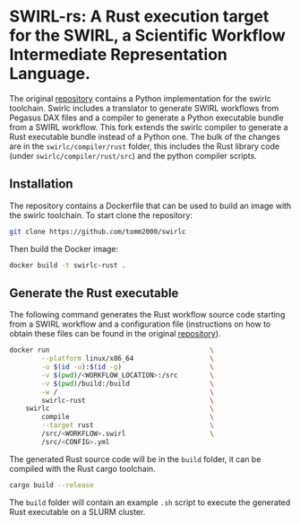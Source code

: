 # SWIRL-rs: A Rust execution target for the SWIRL, a Scientific Workflow Intermediate Representation Language.
The original [repository](https://github.com/alpha-unito/swirlc)  contains a Python implementation for the swirlc toolchain. Swirlc includes a translator to generate SWIRL workflows from Pegasus DAX files and a compiler to generate a Python executable bundle from a SWIRL workflow. This fork extends the swirlc compiler to generate a Rust executable bundle instead of a Python one. The bulk of the changes are in the `swirlc/compiler/rust` folder, this includes the Rust library code (under `swirlc/compiler/rust/src`) and the python compiler scripts.

## Installation
The repository contains a Dockerfile that can be used to build an image with the swirlc toolchain. To start clone the repository:

```bash
git clone https://github.com/tomm2000/swirlc
```

Then build the Docker image:

```bash
docker build -t swirlc-rust .
```

## Generate the Rust executable
The following command generates the Rust workflow source code starting from a SWIRL workflow and a configuration file (instructions on how to obtain these files can be found in the original [repository](https://github.com/tomm2000/swirlc?tab=readme-ov-file#translate)).
```bash
docker run                                        \
        --platform linux/x86_64                   \
        -u $(id -u):$(id -g)                      \
        -v $(pwd)/<WORKFLOW_LOCATION>:/src        \
        -v $(pwd)/build:/build                    \
        -w /                                      \
        swirlc-rust                               \
    swirlc                                        \
        compile                                   \
        --target rust                             \
        /src/<WORKFLOW>.swirl                     \
        /src/<CONFIG>.yml
```

The generated Rust source code will be in the `build` folder, it can be compiled with the Rust cargo toolchain.

```bash
cargo build --release
```

The `build` folder will contain an example `.sh` script to execute the generated Rust executable on a SLURM cluster.